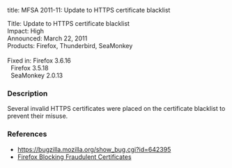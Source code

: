 title: MFSA 2011-11: Update to HTTPS certificate blacklist

<p>
<span class="label">Title:</span>      Update to HTTPS certificate blacklist<br/>
<span class="label">Impact:</span>     High<br/>
<span class="label">Announced:</span>  March 22, 2011<br/>
<span class="label">Products:</span>   Firefox, Thunderbird, SeaMonkey<br/>
<br/>
<span class="label">Fixed in:</span>   Firefox 3.6.16<br/>
<span class="label">&#160;</span>      Firefox 3.5.18<br/>
<span class="label">&#160;</span>      SeaMonkey 2.0.13<br/>
</p>


<h3>Description</h3>

<p>Several invalid HTTPS certificates were placed on the certificate
blacklist to prevent their misuse.</p>

<h3>References</h3>

<ul>
  <li><a href="https://bugzilla.mozilla.org/show_bug.cgi?id=642395">https://bugzilla.mozilla.org/show_bug.cgi?id=642395</a></li>
  <li><a href="http://blog.mozilla.com/security/2011/03/22/firefox-blocking-fraudulent-certificates/">Firefox Blocking Fraudulent Certificates</a></li>
</ul>




